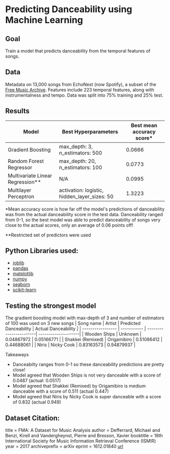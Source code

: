 # Predicting Danceability using Machine Learning

## Goal
Train a model that predicts danceability from the temporal features of songs.

## Data
Metadata on 13,000 songs from EchoNest (now Spotify), a subset of the [Free Music Archive](https://github.com/mdeff/fma). Features include 223 temporal features, along with instrumentalness and tempo.  Data was split into 75% training and 25% test.


## Results
| Model                            | Best Hyperparameters            | Best mean accuracy score* |
| -----------                      | -----------                     | -----------               |
| Gradient Boosting                | max_depth: 3, n_estimators: 500 | 0.0666                    |
| Random Forest Regressor          | max_depth: 20, n_estimators: 100| 0.0773                    |
| Multivariate Linear Regression** | N/A                             | 0.0995                    |
| Multilayer Perceptron            | activation: logistic, hidden_layer_sizes: 50 | 1.3223    |

*Mean accuracy score is how far off the model's predictions of danceability was from the actual danceability score in the test data. Danceability ranged from 0-1, so the best model was able to predict danceability of songs very close to the actual scores, only an average of 0.06 points off!  

**Restricted set of predictors were used

## Python Libraries used:
  - [joblib](https://joblib.readthedocs.io/en/stable/)
  - [pandas](https://pandas.pydata.org/)
  - [matplotlib](https://matplotlib.org/)
  - [numpy](https://numpy.org/)
  - [seaborn](https://seaborn.pydata.org/)
  - [scikit-learn](https://scikit-learn.org/stable/)

## Testing the strongest model
The gradient boosting model with max-depth of 3 and number of estimators of 100 was used on 3 new songs
| Song name         | Artist      | Predicted Danceability | Actual Danceability |
| ----------------- | ----------- | -----------------------| --------------------|
| Wooden Ships      | Unknown     | 0.04867972             | 0.05166771          |
| Shakkei (Remixed) | Origamibiro | 0.51086412             | 0.44688061          |
| Niris             | Nicky Cook  | 0.83163573             | 0.94879937          |

Takeaways
  - Danceabilty ranges from 0-1 so these danceability predictions are pretty close!
  - Model agreed that Wooden Ships is not very danceable with a score of 0.0487 (actual: 0.0517)
  - Model agreed that Shakkei (Remixed) by Origamibiro is medium danceable with a score of 0.511 (actual 0.447)
  - Model agreed that Niris by Nicky Cook is super danceable with a score of 0.832 (actual 0.949)

## Dataset Citation: 
title = FMA: A Dataset for Music Analysis
author = Defferrard, Michael and Benzi, Kirell and Vandergheynst, Pierre and Bresson, Xavier
booktitle = 18th International Society for Music Information Retrieval Conference (ISMIR)
year = 2017
archiveprefix = arXiv
eprint = 1612.01840
[url](https://arxiv.org/abs/1612.01840)

  
  
